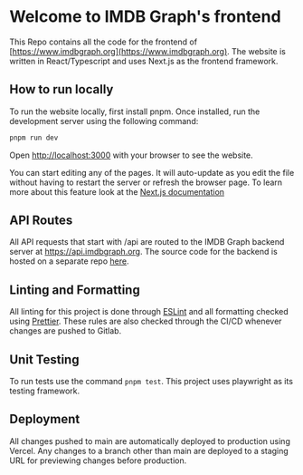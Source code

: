 # Welcome to IMDB Graph's frontend

This Repo contains all the code for the frontend of [https://www.imdbgraph.org](https://www.imdbgraph.org). The website
is written in React/Typescript and uses Next.js as the frontend framework.

## How to run locally

To run the website locally, first install pnpm. Once installed, run the development server using the following command:

```bash
pnpm run dev
```

Open [http://localhost:3000](http://localhost:3000) with your browser to see the website.

You can start editing any of the pages. It will auto-update as you edit the file without having to restart the server or
refresh the browser page. To learn more about this feature look at
the [Next.js documentation](https://nextjs.org/docs/basic-features/fast-refresh)

## API Routes

All API requests that start with /api are routed to the IMDB Graph backend server at https://api.imdbgraph.org. The
source code for the backend is hosted on a separate repo [here](https://gitlab.com/aamini11/imdbgraph).

## Linting and Formatting

All linting for this project is done through [ESLint](https://eslint.org/) and all formatting checked
using [Prettier](https://prettier.io/). These rules are also checked through the CI/CD whenever changes are pushed to
Gitlab.

## Unit Testing

To run tests use the command `pnpm test`. This project uses playwright as its testing framework.

## Deployment

All changes pushed to main are automatically deployed to production using Vercel. Any changes to a branch other than
main are deployed to a staging URL for previewing changes before production.
